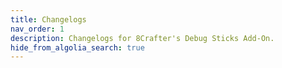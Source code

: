 ```yaml
---
title: Changelogs
nav_order: 1
description: Changelogs for 8Crafter's Debug Sticks Add-On.
hide_from_algolia_search: true
---
```

